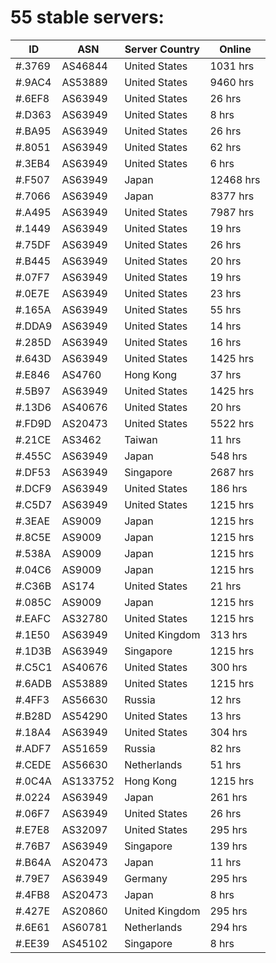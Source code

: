 # 55 stable servers:

| ID | ASN | Server Country | Online |
| ------ | ------ | ------ | ------ |
| #.3769 | AS46844 | United States | 1031 hrs |
| #.9AC4 | AS53889 | United States | 9460 hrs |
| #.6EF8 | AS63949 | United States | 26 hrs |
| #.D363 | AS63949 | United States | 8 hrs |
| #.BA95 | AS63949 | United States | 26 hrs |
| #.8051 | AS63949 | United States | 62 hrs |
| #.3EB4 | AS63949 | United States | 6 hrs |
| #.F507 | AS63949 | Japan | 12468 hrs |
| #.7066 | AS63949 | Japan | 8377 hrs |
| #.A495 | AS63949 | United States | 7987 hrs |
| #.1449 | AS63949 | United States | 19 hrs |
| #.75DF | AS63949 | United States | 26 hrs |
| #.B445 | AS63949 | United States | 20 hrs |
| #.07F7 | AS63949 | United States | 19 hrs |
| #.0E7E | AS63949 | United States | 23 hrs |
| #.165A | AS63949 | United States | 55 hrs |
| #.DDA9 | AS63949 | United States | 14 hrs |
| #.285D | AS63949 | United States | 16 hrs |
| #.643D | AS63949 | United States | 1425 hrs |
| #.E846 | AS4760 | Hong Kong | 37 hrs |
| #.5B97 | AS63949 | United States | 1425 hrs |
| #.13D6 | AS40676 | United States | 20 hrs |
| #.FD9D | AS20473 | United States | 5522 hrs |
| #.21CE | AS3462 | Taiwan | 11 hrs |
| #.455C | AS63949 | Japan | 548 hrs |
| #.DF53 | AS63949 | Singapore | 2687 hrs |
| #.DCF9 | AS63949 | United States | 186 hrs |
| #.C5D7 | AS63949 | United States | 1215 hrs |
| #.3EAE | AS9009 | Japan | 1215 hrs |
| #.8C5E | AS9009 | Japan | 1215 hrs |
| #.538A | AS9009 | Japan | 1215 hrs |
| #.04C6 | AS9009 | Japan | 1215 hrs |
| #.C36B | AS174 | United States | 21 hrs |
| #.085C | AS9009 | Japan | 1215 hrs |
| #.EAFC | AS32780 | United States | 1215 hrs |
| #.1E50 | AS63949 | United Kingdom | 313 hrs |
| #.1D3B | AS63949 | Singapore | 1215 hrs |
| #.C5C1 | AS40676 | United States | 300 hrs |
| #.6ADB | AS53889 | United States | 1215 hrs |
| #.4FF3 | AS56630 | Russia | 12 hrs |
| #.B28D | AS54290 | United States | 13 hrs |
| #.18A4 | AS63949 | United States | 304 hrs |
| #.ADF7 | AS51659 | Russia | 82 hrs |
| #.CEDE | AS56630 | Netherlands | 51 hrs |
| #.0C4A | AS133752 | Hong Kong | 1215 hrs |
| #.0224 | AS63949 | Japan | 261 hrs |
| #.06F7 | AS63949 | United States | 26 hrs |
| #.E7E8 | AS32097 | United States | 295 hrs |
| #.76B7 | AS63949 | Singapore | 139 hrs |
| #.B64A | AS20473 | Japan | 11 hrs |
| #.79E7 | AS63949 | Germany | 295 hrs |
| #.4FB8 | AS20473 | Japan | 8 hrs |
| #.427E | AS20860 | United Kingdom | 295 hrs |
| #.6E61 | AS60781 | Netherlands | 294 hrs |
| #.EE39 | AS45102 | Singapore | 8 hrs |


